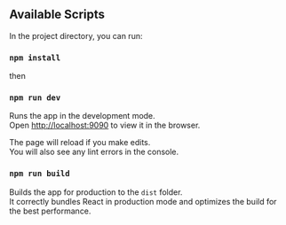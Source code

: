 
## Available Scripts

In the project directory, you can run:

### `npm install`

then

### `npm run dev`

Runs the app in the development mode.<br />
Open [http://localhost:9090](http://localhost:9090) to view it in the browser.

The page will reload if you make edits.<br />
You will also see any lint errors in the console.

### `npm run build`

Builds the app for production to the `dist` folder.<br />
It correctly bundles React in production mode and optimizes the build for the best performance.